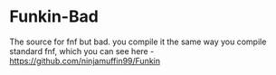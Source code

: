 # Funkin-Bad
The source for fnf but bad. you compile it the same way you compile standard fnf, which you can see here - https://github.com/ninjamuffin99/Funkin
